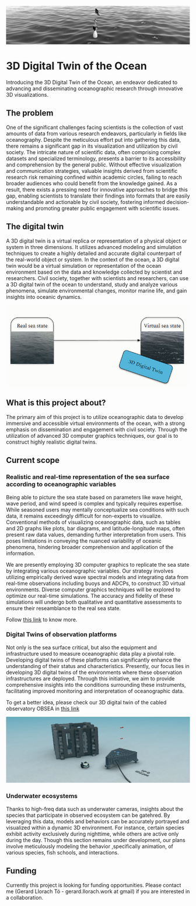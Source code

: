 ![DTO Banner](https://raw.githubusercontent.com/gerardllorach/3DDTO/main/DTOBanner.png)

# 3D Digital Twin of the Ocean
Introducing the 3D Digital Twin of the Ocean, an endeavor dedicated to advancing and disseminating oceanographic research through innovative 3D visualizations.

## The problem
One of the significant challenges facing scientists is the collection of vast amounts of data from various research endeavors, particularly in fields like oceanography. Despite the meticulous effort put into gathering this data, there remains a significant gap in its visualization and utilization by civil society. The intricate nature of scientific data, often comprising complex datasets and specialized terminology, presents a barrier to its accessibility and comprehension by the general public. Without effective visualization and communication strategies, valuable insights derived from scientific research risk remaining confined within academic circles, failing to reach broader audiences who could benefit from the knowledge gained. As a result, there exists a pressing need for innovative approaches to bridge this gap, enabling scientists to translate their findings into formats that are easily understandable and actionable by civil society, fostering informed decision-making and promoting greater public engagement with scientific issues.

## The digital twin
A 3D digital twin is a virtual replica or representation of a physical object or system in three dimensions. It utilizes advanced modeling and simulation techniques to create a highly detailed and accurate digital counterpart of the real-world object or system. In the context of the ocean, a 3D digital twin would be a virtual simulation or representation of the ocean environment based on the data and knowledge collected by scientist and researchers. Civil society, together with scientists and researchers, can use a 3D digital twin of the ocean to understand, study and analyze various phenomena, simulate environmental changes, monitor marine life, and gain insights into oceanic dynamics.

![DTO Concept](https://raw.githubusercontent.com/gerardllorach/3DDTO/main/DTOconcept.png)

## What is this project about?
The primary aim of this project is to utilize oceanographic data to develop immersive and accessible virtual environments of the ocean, with a strong emphasis on dissemination and engagement with civil society. Through the utilization of advanced 3D computer graphics techniques, our goal is to construct highly realistic digital twins.

## Current scope
### Realistic and real-time representation of the sea surface according to oceanographic variables
Being able to picture the sea state based on parameters like wave height, wave period, and wind speed is complex and typically requires expertise. While seasoned users may mentally conceptualize sea conditions with such data, it remains exceedingly difficult for non-experts to visualize. Conventional methods of visualizing oceanographic data, such as tables and 2D graphs like plots, bar diagrams, and latitude-longitude maps, often present raw data values, demanding further interpretation from users. This poses limitations in conveying the nuanced variability of oceanic phenomena, hindering broader comprehension and application of the information.

We are presently employing 3D computer graphics to replicate the sea state by integrating various oceanographic variables. Our strategy involves utilizing empirically derived wave spectral models and integrating data from real-time observations including buoys and ADCPs, to construct 3D virtual environments. Diverse computer graphics techniques will be explored to optimize our real-time simulations. The accuracy and fidelity of these simulations will undergo both qualitative and quantitative assessments to ensure their reseamblance to the real sea state.

Follow [this link](https://www.youtube.com/watch?v=0EqjG6VoXtY) to know more.

### Digital Twins of observation platforms
Not only is the sea surface critical, but also the equipment and infrastructure used to measure oceanographic data play a pivotal role. Developing digital twins of these platforms can significantly enhance the understanding of their status and characteristics. Presently, our focus lies in developing 3D digital twins of the environments where these observation infrastructures are deployed. Through this initiative, we aim to provide comprehensive insights into the conditions surrounding these instruments, facilitating improved monitoring and interpretation of oceanographic data.

To get a better idea, please check our 3D digital twin of the cabled observatory OBSEA in [this link](https://cgi-dto.github.io/OBSEA/)

![DTO OBSEA](https://raw.githubusercontent.com/gerardllorach/3DDTO/main/DTOOBSEA.png)

### Underwater ecosystems
Thanks to high-freq data such as underwater cameras, insights about the species that participate in observed ecosystem can be gatehred. By leveraging this data, models and behaviors can be accurately portrayed and visualized within a dynamic 3D environment. For instance, certain species exhibit activity exclusively during nighttime, while others are active only during the day. Though this section remains under development, our plans involve meticulously modeling the behavior ,specifically animation, of various species, fish schools, and interactions.

## Funding
Currently this project is looking for funding opportunities. Please contact me (Gerard Llorach Tó - gerard.llorach.work at gmail) if you are interested in a collaboration.
